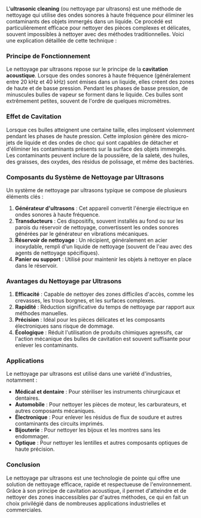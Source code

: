 L'**ultrasonic cleaning** (ou nettoyage par ultrasons) est une méthode de nettoyage qui utilise des ondes sonores à haute fréquence pour éliminer les contaminants des objets immergés dans un liquide. Ce procédé est particulièrement efficace pour nettoyer des pièces complexes et délicates, souvent impossibles à nettoyer avec des méthodes traditionnelles. Voici une explication détaillée de cette technique :

### Principe de Fonctionnement

Le nettoyage par ultrasons repose sur le principe de la **cavitation acoustique**. Lorsque des ondes sonores à haute fréquence (généralement entre 20 kHz et 40 kHz) sont émises dans un liquide, elles créent des zones de haute et de basse pression. Pendant les phases de basse pression, de minuscules bulles de vapeur se forment dans le liquide. Ces bulles sont extrêmement petites, souvent de l'ordre de quelques micromètres.

### Effet de Cavitation

Lorsque ces bulles atteignent une certaine taille, elles implosent violemment pendant les phases de haute pression. Cette implosion génère des micro-jets de liquide et des ondes de choc qui sont capables de détacher et d'éliminer les contaminants présents sur la surface des objets immergés. Les contaminants peuvent inclure de la poussière, de la saleté, des huiles, des graisses, des oxydes, des résidus de polissage, et même des bactéries.

### Composants du Système de Nettoyage par Ultrasons

Un système de nettoyage par ultrasons typique se compose de plusieurs éléments clés :

1. **Générateur d'ultrasons** : Cet appareil convertit l'énergie électrique en ondes sonores à haute fréquence.
2. **Transducteurs** : Ces dispositifs, souvent installés au fond ou sur les parois du réservoir de nettoyage, convertissent les ondes sonores générées par le générateur en vibrations mécaniques.
3. **Réservoir de nettoyage** : Un récipient, généralement en acier inoxydable, rempli d'un liquide de nettoyage (souvent de l'eau avec des agents de nettoyage spécifiques).
4. **Panier ou support** : Utilisé pour maintenir les objets à nettoyer en place dans le réservoir.

### Avantages du Nettoyage par Ultrasons

1. **Efficacité** : Capable de nettoyer des zones difficiles d'accès, comme les crevasses, les trous borgnes, et les surfaces complexes.
2. **Rapidité** : Réduction significative du temps de nettoyage par rapport aux méthodes manuelles.
3. **Précision** : Idéal pour les pièces délicates et les composants électroniques sans risque de dommage.
4. **Écologique** : Réduit l'utilisation de produits chimiques agressifs, car l'action mécanique des bulles de cavitation est souvent suffisante pour enlever les contaminants.

### Applications

Le nettoyage par ultrasons est utilisé dans une variété d'industries, notamment :

- **Médical et dentaire** : Pour stériliser les instruments chirurgicaux et dentaires.
- **Automobile** : Pour nettoyer les pièces de moteur, les carburateurs, et autres composants mécaniques.
- **Électronique** : Pour enlever les résidus de flux de soudure et autres contaminants des circuits imprimés.
- **Bijouterie** : Pour nettoyer les bijoux et les montres sans les endommager.
- **Optique** : Pour nettoyer les lentilles et autres composants optiques de haute précision.

### Conclusion

Le nettoyage par ultrasons est une technologie de pointe qui offre une solution de nettoyage efficace, rapide et respectueuse de l'environnement. Grâce à son principe de cavitation acoustique, il permet d'atteindre et de nettoyer des zones inaccessibles par d'autres méthodes, ce qui en fait un choix privilégié dans de nombreuses applications industrielles et commerciales.